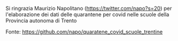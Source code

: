 Si ringrazia Maurizio Napolitano (https://twitter.com/napo?s=20) per l'elaborazione dei dati delle quarantene per covid nelle scuole della Provincia autonoma di Trento

Fonte: https://github.com/napo/quaratene_covid_scuole_trentine
